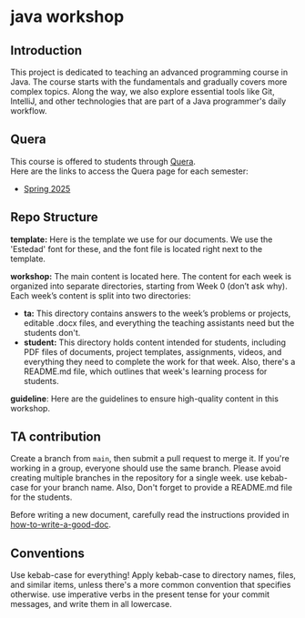 # java workshop

## Introduction

This project is dedicated to teaching an advanced programming course in Java. The course starts with the fundamentals 
and gradually covers more complex topics. Along the way, we also explore essential tools like Git, IntelliJ, and other 
technologies that are part of a Java programmer's daily workflow.

## Quera

This course is offered to students through [Quera](https://quera.org).  
Here are the links to access the Quera page for each semester:

- [Spring 2025](https://quera.org/course/add_to_course/course/20556/)

## Repo Structure

**template:** Here is the template we use for our documents. We use the 'Estedad' font for these, 
and the font file is located right next to the template.

**workshop:** The main content is located here. The content for each week is organized into separate directories, 
starting from Week 0 (don’t ask why). Each week’s content is split into two directories:
- **ta:** This directory contains answers to the week’s problems or projects, editable .docx files, and everything 
the teaching assistants need but the students don't.
- **student:** This directory holds content intended for students, including PDF files of documents, project templates, 
assignments, videos, and everything they need to complete the work for that week. Also, there's a README.md file,
which outlines that week's learning process for students.

**guideline**: Here are the guidelines to ensure high-quality content in this workshop. 

## TA contribution

Create a branch from `main`, then submit a pull request to merge it. If you're working in a group, everyone should use 
the same branch. Please avoid creating multiple branches in the repository for a single week. use kebab-case for your 
branch name. Also, Don't forget to provide a README.md file for the students.

Before writing a new document, carefully read the instructions provided in [how-to-write-a-good-doc](guideline/how-to-write-a-good-doc.pdf).

## Conventions

Use kebab-case for everything! Apply kebab-case to directory names, files, and similar items, unless there's a more 
common convention that specifies otherwise. use imperative verbs in the present tense for your commit messages, and 
write them in all lowercase.